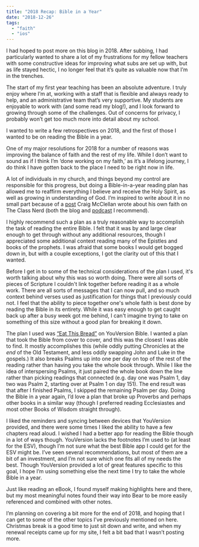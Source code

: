 ```yaml
---
title: "2018 Recap: Bible in a Year"
date: "2018-12-26"
tags: 
  - "faith"
  - "ios"
---
```


I had hoped to post more on this blog in 2018. After subbing, I had particularly wanted to share a lot of my frustrations for my fellow teachers with some constructive ideas for improving what subs are set up with, but as life stayed hectic, I no longer feel that it’s quite as valuable now that I’m in the trenches.

The start of my first year teaching has been an absolute adventure. I truly enjoy where I’m at, working with a staff that is flexible and always ready to help, and an administrative team that’s very supportive. My students are enjoyable to work with (and some read my blog!), and I look forward to growing through some of the challenges. Out of concerns for privacy, I probably won’t get too much more into detail about my school.

I wanted to write a few retrospectives on 2018, and the first of those I wanted to be on reading the Bible in a year.

One of my major resolutions for 2018 for a number of reasons was improving the balance of faith and the rest of my life. While I don’t want to sound as if I think I’m ‘done working on my faith,’ as it’s a lifelong journey, I do think I have gotten back to the place I need to be right now in life.

A lot of individuals in my church, and things beyond my control are responsible for this progress, but doing a Bible-in-a-year reading plan has allowed me to reaffirm everything I believe and receive the Holy Spirit, as well as growing in understanding of God. I’m inspired to write about it in no small part because of a [post](http://www.theclassnerd.com/2017/08/16/no-more.html) Craig McClellan wrote about his own faith on The Class Nerd (both the blog and [podcast](https://overcast.fm/itunes1398076143/the-class-nerd) I recommend).

I highly recommend such a plan as a truly reasonable way to accomplish the task of reading the entire Bible. I felt that it was by and large clear enough to get through without any additional resources, though I appreciated some additional context reading many of the Epistles and books of the prophets. I was afraid that some books I would get bogged down in, but with a couple exceptions, I got the clarity out of this that I wanted.

Before I get in to some of the technical considerations of the plan I used, it's worth talking about why this was so worth doing. There were all sorts of pieces of Scripture I couldn't link together before reading it as a whole work. There are all sorts of messages that I can now pull, and so much context behind verses used as justification for things that I previously could not. I feel that the ability to piece together one's whole faith is best done by reading the Bible in its entirety. While it was easy enough to get caught back up after a busy week got me behind, I can't imagine trying to take on something of this size without a good plan for breaking it down.

The plan I used was [“Eat This Bread”](https://my.bible.com/reading-plans/206-eat-this-book) on YouVersion Bible. I wanted a plan that took the Bible from cover to cover, and this was the closest I was able to find. It mostly accomplishes this (while oddly putting Chronicles at the _end_ of the Old Testament, and less oddly swapping John and Luke in the gospels.) It also breaks Psalms up into one per day on top of the rest of the reading rather than having you take the whole book through. While I like the idea of interspersing Psalms, it just paired the whole book down the line rather than picking readings that connected (e.g. day one was Psalm 1, day two was Psalm 2, starting over at Psalm 1 on day 151). The end result was that after I finished Psalms, I skipped the remaining Psalm per day. Doing the Bible in a year again, I’d love a plan that broke up Proverbs and perhaps other books in a similar way (though I preferred reading Ecclesiastes and most other Books of Wisdom straight through).

I liked the reminders and syncing between devices that YouVersion provided, and there were some times I liked the ability to have a few chapters read aloud. I wished I had a better app for reading the Bible though in a lot of ways though. YouVersion lacks the footnotes I’m used to (at least for the ESV), though I’m not sure what the best Bible app I could get for the ESV might be. I’ve seen several recommendations, but most of them are a bit of an investment, and I’m not sure which one fits all of my needs the best. Though YouVersion provided a lot of great features specific to this goal, I hope I’m using something else the next time I try to take the whole Bible in a year.

Just like reading an eBook, I found myself making highlights here and there, but my most meaningful notes found their way into Bear to be more easily referenced and combined with other notes.

I’m planning on covering a bit more for the end of 2018, and hoping that I can get to some of the other topics I’ve previously mentioned on here. Christmas break is a good time to just sit down and write, and when my renewal receipts came up for my site, I felt a bit bad that I wasn’t posting more.
